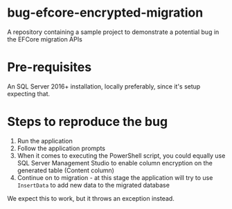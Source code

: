 # bug-efcore-encrypted-migration
A repository containing a sample project to demonstrate a potential bug in the EFCore migration APIs

# Pre-requisites
An SQL Server 2016+ installation, locally preferably, since it's setup expecting that.

# Steps to reproduce the bug
1. Run the application
2. Follow the application prompts
3. When it comes to executing the PowerShell script, you could equally use SQL Server Management Studio to enable column encryption on the generated table (Content column)
4. Continue on to migration - at this stage the application will try to use `InsertData` to add new data to the migrated database

We expect this to work, but it throws an exception instead.